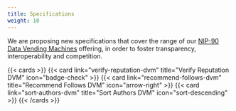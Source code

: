 ```yaml
---
title: Specifications
weight: 10
---
```


We are proposing new specifications that cover the range of our [NIP-90 Data Vending Machines](https://github.com/nostr-protocol/nips/blob/master/90.md) offering, in order to foster transparency, interoperability and competition.

{{< cards >}}
    {{< card link="verify-reputation-dvm" title="Verify Reputation DVM" icon="badge-check" >}}
    {{< card link="recommend-follows-dvm" title="Recommend Follows DVM" icon="arrow-right" >}}
    {{< card link="sort-authors-dvm" title="Sort Authors DVM" icon="sort-descending" >}}
{{< /cards >}}